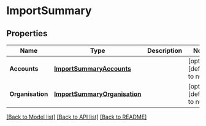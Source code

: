 # ImportSummary
## Properties

| Name | Type | Description | Notes |
|------------ | ------------- | ------------- | -------------|
| **Accounts** | [**ImportSummaryAccounts**](ImportSummaryAccounts.md) |  | [optional] [default to null] |
| **Organisation** | [**ImportSummaryOrganisation**](ImportSummaryOrganisation.md) |  | [optional] [default to null] |

[[Back to Model list]](../README.md#documentation-for-models) [[Back to API list]](../README.md#documentation-for-api-endpoints) [[Back to README]](../README.md)


